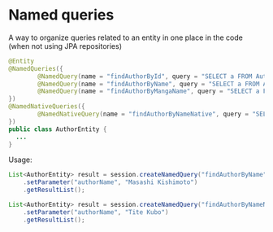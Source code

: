 # Named queries
A way to organize queries related to an entity in one place in the code (when not using JPA repositories)
```java
@Entity
@NamedQueries({
        @NamedQuery(name = "findAuthorById", query = "SELECT a FROM AuthorEntity a WHERE a.id = :authorId"),
        @NamedQuery(name = "findAuthorByName", query = "SELECT a FROM AuthorEntity a WHERE a.name = :authorName"),
        @NamedQuery(name = "findAuthorByMangaName", query = "SELECT a FROM AuthorEntity a JOIN a.manga m WHERE m.name = :mangaName")
})
@NamedNativeQueries({
        @NamedNativeQuery(name = "findAuthorByNameNative", query = "SELECT * FROM author WHERE author.name = :authorName")
})
public class AuthorEntity {
  ...
}
```
Usage:
```java
List<AuthorEntity> result = session.createNamedQuery("findAuthorByName", AuthorEntity.class)
    .setParameter("authorName", "Masashi Kishimoto")
    .getResultList();
```
```java
List<AuthorEntity> result = session.createNamedQuery("findAuthorByNameNative", AuthorEntity.class)
    .setParameter("authorName", "Tite Kubo")
    .getResultList();
```
